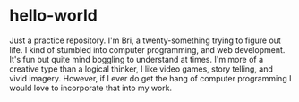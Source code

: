 # hello-world
Just a practice repository. 
I'm Bri, a twenty-something trying to figure out life. 
I kind of stumbled into computer programming, and web development. 
It's fun but quite mind boggling to understand at times. 
I'm more of a creative type than a logical thinker, 
I like video games, story telling, and vivid imagery. However,
if I ever do get the hang of computer programming I would love to incorporate
that into my work. 
